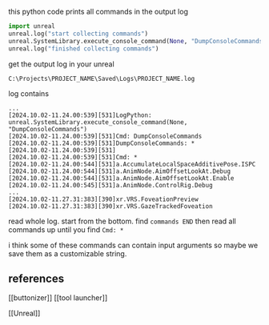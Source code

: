 this python code prints all commands in the output log
```python
import unreal
unreal.log("start collecting commands")
unreal.SystemLibrary.execute_console_command(None, "DumpConsoleCommands")
unreal.log("finished collecting commands")
```

get the output log in your unreal

```
C:\Projects\PROJECT_NAME\Saved\Logs\PROJECT_NAME.log
```

log contains
```
...
[2024.10.02-11.24.00:539][531]LogPython: unreal.SystemLibrary.execute_console_command(None, "DumpConsoleCommands")
[2024.10.02-11.24.00:539][531]Cmd: DumpConsoleCommands
[2024.10.02-11.24.00:539][531]DumpConsoleCommands: *
[2024.10.02-11.24.00:539][531]
[2024.10.02-11.24.00:539][531]Cmd: *
[2024.10.02-11.24.00:544][531]a.AccumulateLocalSpaceAdditivePose.ISPC
[2024.10.02-11.24.00:544][531]a.AnimNode.AimOffsetLookAt.Debug
[2024.10.02-11.24.00:544][531]a.AnimNode.AimOffsetLookAt.Enable
[2024.10.02-11.24.00:545][531]a.AnimNode.ControlRig.Debug
...
[2024.10.02-11.27.31:383][390]xr.VRS.FoveationPreview
[2024.10.02-11.27.31:383][390]xr.VRS.GazeTrackedFoveation
```

read whole log. start from the bottom. find `commands END`
then read all commands up until you find `Cmd: *`

i think some of these commands can contain input arguments
so maybe we save them as a customizable string.

## references
[[buttonizer]]
[[tool launcher]]

[[Unreal]]
